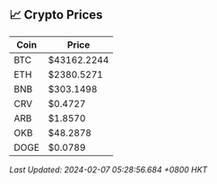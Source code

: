## 📈 Crypto Prices

| Coin | Price |
| ---- | ----- |
| BTC | $43162.2244 |
| ETH | $2380.5271 |
| BNB | $303.1498 |
| CRV | $0.4727 |
| ARB | $1.8570 |
| OKB | $48.2878 |
| DOGE | $0.0789 |

_Last Updated: 2024-02-07 05:28:56.684 +0800 HKT_